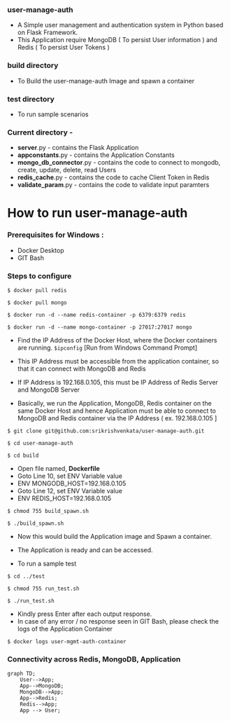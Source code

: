 ### user-manage-auth

- A Simple user management and authentication system in Python based on Flask Framework.
- This Application require MongoDB ( To persist User information ) and Redis ( To persist User Tokens )

### build directory
- To Build the user-manage-auth Image and spawn a container

### test directory 
- To run sample scenarios

### Current directory -
- **server**.py - contains the Flask Application
- **appconstants**.py - contains the Application Constants
- **mongo_db_connector**.py  - contains the code to connect to mongodb, create, update, delete, read Users
- **redis_cache**.py  - contains the code to cache Client Token in Redis
- **validate_param**.py  - contains the code to validate input paramters

**How to run user-manage-auth**
=============
### Prerequisites for Windows : 
- Docker Desktop 
- GIT Bash

### Steps to configure

`$ docker pull redis`

`$ docker pull mongo`

`$ docker run -d --name redis-container -p 6379:6379 redis`

`$ docker run -d --name mongo-container -p 27017:27017 mongo`

- Find the IP Address of the Docker Host, where the Docker containers are running.
`$ipconfig` [Run from Windows Command Prompt]

- This IP Address must be accessible from the application container, so that it can connect
   with MongoDB and Redis
  
- If IP Address is 192.168.0.105, this must be IP Address of Redis Server and MongoDB 
Server
- Basically, we run the Application, MongoDB, Redis container on the same Docker Host and hence
  Application must be able to connect to MongoDB and Redis container via the IP Address ( ex. 192.168.0.105 ]

`$ git clone git@github.com:srikrishvenkata/user-manage-auth.git`

`$ cd user-manage-auth`

`$ cd build`

- Open file named, **Dockerfile** 
- Goto Line 10, set ENV Variable value
- ENV MONGODB_HOST=192.168.0.105
- Goto Line 12, set ENV Variable value
- ENV REDIS_HOST=192.168.0.105

`$ chmod 755 build_spawn.sh`

`$ ./build_spawn.sh`

- Now this would build the Application image and Spawn a container.
- The Application is ready and can be accessed.

- To run a sample test
  
`$ cd ../test`

`$ chmod 755 run_test.sh`

`$ ./run_test.sh`

- Kindly press Enter after each output response.
- In case of any error / no response seen in GIT Bash, please check the logs of the Application Container

`$ docker logs user-mgmt-auth-container `


### Connectivity across Redis, MongoDB, Application

```mermaid
graph TD;
    User-->App;
    App-->MongoDB;
    MongoDB-->App;
    App-->Redis;
    Redis-->App;
    App --> User;  
```
